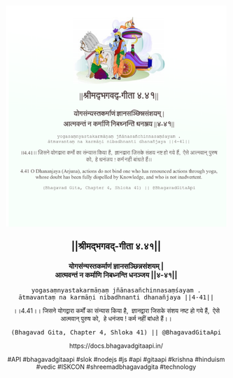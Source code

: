 <img src="../../asset/BG_4_41.png"/>
<center><h2>||श्रीमद्‍भगवद्‍-गीता ४.४१||</h2>
<h3>योगसंन्यस्तकर्माणं ज्ञानसञ्छिन्नसंशयम् |<br/>आत्मवन्तं न कर्माणि निबध्नन्ति धनञ्जय ||४-४१||</h3>
<pre>yogasaṃnyastakarmāṇaṃ jñānasañchinnasaṃśayam .<br/>ātmavantaṃ na karmāṇi nibadhnanti dhanañjaya ||4-41||</pre>
<p>।।4.41।। जिसने योगद्वारा कर्मों का संन्यास किया है,  ज्ञानद्वारा जिसके संशय नष्ट हो गये हैं,  ऐसे आत्मवान् पुरुष को,  हे धनंजय ! कर्म नहीं बांधते हैं।।</p>
<pre>(Bhagavad Gita, Chapter 4, Shloka 41) || @BhagavadGitaApi</pre><p>https://docs.bhagavadgitaapi.in/</p><p>#API #bhagavadgitaapi #slok #nodejs #js #api #gitaapi #krishna #hinduism #vedic #ISKCON #shreemadbhagavadgita #technology</p></center>